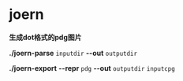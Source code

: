 # joern



**生成dot格式的pdg图片**

**./joern-parse** `inputdir` **--out** `outputdir`

**./joern-export** **--repr** `pdg` **--out** `outputdir` `inputcpg`